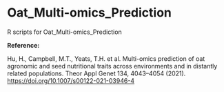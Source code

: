 # Oat_Multi-omics_Prediction
R scripts for Oat_Multi-omics_Prediction

**Reference:**

Hu, H., Campbell, M.T., Yeats, T.H. et al. Multi-omics prediction of oat agronomic and seed nutritional traits across environments and in distantly related populations. Theor Appl Genet 134, 4043–4054 (2021). https://doi.org/10.1007/s00122-021-03946-4
